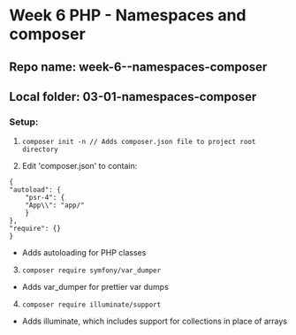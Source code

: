 # Week 6 PHP - Namespaces and composer
## Repo name: week-6--namespaces-composer
## Local folder: 03-01-namespaces-composer

### Setup:

1. `composer init -n // Adds composer.json file to project root directory` 

2. Edit 'composer.json' to contain:

```{json}
{
"autoload": {
    "psr-4": {
    "App\\": "app/"
    }
},
"require": {}
}
```
- Adds autoloading for PHP classes

3. `composer require symfony/var_dumper` 
- Adds var_dumper for prettier var dumps

4. `composer require illuminate/support` 
- Adds illuminate, which includes support for collections in place of arrays

